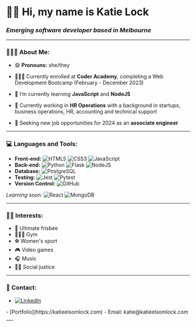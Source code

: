 # 👋🏻 Hi, my name is Katie Lock

### *Emerging software developer based in Melbourne*

___

### 🧍🏼‍♀️ About Me:

- 😄 **Pronouns:** she/they

- 👩🏼‍🎓 Currently enrolled at **Coder Academy**, completing a Web Development Bootcamp (February - December 2023)

- 🌱 I’m currently learning **JavaScript** and **NodeJS**

- 💼 Currently working in **HR Operations** with a background in startups, business operations, HR, accounting and technical support

- 🌈 Seeking new job opportunities for 2024 as an **associate engineer**

___

### 💻 Languages and Tools:

- **Front-end:** <img alt="HTML5" src="https://img.shields.io/badge/HTML5-181717?logo=html5&logoColor=white&labelColor=E34F26" /> <img alt="CSS3" src="https://img.shields.io/badge/CSS3-181717?logo=css3&logoColor=white&labelColor=1572B6" /> <img alt="JavaScript" src="https://img.shields.io/badge/JavaScript-323330?logo=javascript&logoColor=F7DF1E" />
- **Back-end:** <img alt="Python" src="https://img.shields.io/badge/Python-181717?logo=python&logoColor=white&labelColor=3776AB" /> <img alt="Flask" src="https://img.shields.io/badge/Flask-181717?logo=flask&logoColor=white" /> <img alt="NodeJS" src="https://img.shields.io/badge/NodeJS-181717?logo=nodedotjs&logoColor=white&labelColor=339933" />
- **Database:** <img alt="PostgreSQL" src="https://img.shields.io/badge/PostgreSQL-181717?logo=postgresql&logoColor=white&labelColor=4169E1" />
- **Testing:** <img alt="Jest" src="https://img.shields.io/badge/Jest-181717?logo=jest&logoColor=white&labelColor=C21325" /> <img alt="Pytest" src="https://img.shields.io/badge/Pytest-181717?logo=pytest&logoColor=white&labelColor=0A9EDC" />
- **Version Control:** <img alt="GitHub" src="https://img.shields.io/badge/Github-181717?logo=github&logoColor=white" />

*Learning soon:* <img alt="React" src="https://img.shields.io/badge/React-20232A?logo=react&logoColor=61DAFB" /> <img alt="MongoDB" src="https://img.shields.io/badge/MongoDB-181717?logo=mongodb&logoColor=white&labelColor=47A248" />
___

### 🫶🏻 Interests:

- 🥏 Ultimate frisbee
- 🏋🏼‍♂️ Gym
- ⚽️ Women's sport
- 🎮 Video games
- 🎧 Music
- 🏳️‍🌈 Social justice
___

### 📧 Contact:


-  <a
    href="https://www.linkedin.com/in/katielock92/"
    target="_blank">
    <img
      alt="LinkedIn"
      src="https://img.shields.io/badge/linkedin-%230077B5.svg?&style=for-the-badge&logo=linkedin&logoColor=white"
    />
  </a>
- [Portfolio](https://katieelsomlock.com)
- Email: katie@katieelsomlock.com
___





